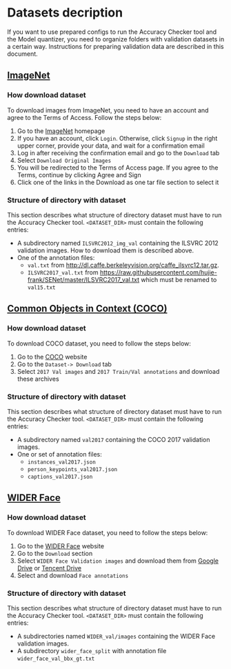 # Datasets decription

If you want to use prepared configs to run the Accuracy Checker tool and the Model quantizer, you need to organize folders with validation datasets in a certain way.  Instructions for preparing validation data are described in this document.

## [ImageNet](http://image-net.org)

### How download dataset

To download images from ImageNet, you need to have an account and agree to the Terms of Access. Follow the steps below:
1. Go to the [ImageNet](http://www.image-net.org/) homepage
2. If you have an account, click `Login`. Otherwise, click `Signup` in the right upper corner, provide your data, and wait for a confirmation email
3. Log in after receiving the confirmation email and go to the `Download` tab
4. Select `Download Original Images`
5. You will be redirected to the Terms of Access page. If you agree to the Terms, continue by clicking Agree and Sign
6. Click one of the links in the Download as one tar file section to select it

### Structure of directory with dataset

This section describes what structure of directory dataset must have to run the Accuracy Checker tool.
`<DATASET_DIR>` must contain the following entries:
* A subdirectory named `ILSVRC2012_img_val` containing the ILSVRC 2012 validation images. How to download them is described above.
* One of the annotation files:
    * `val.txt` from <http://dl.caffe.berkeleyvision.org/caffe_ilsvrc12.tar.gz>.
    * `ILSVRC2017_val.txt` from <https://raw.githubusercontent.com/hujie-frank/SENet/master/ILSVRC2017_val.txt> which must be renamed to `val15.txt`

## [Common Objects in Context (COCO)](http://cocodataset.org/#home)

### How download dataset

To download COCO dataset, you need to follow the steps below:
1. Go to the [COCO](http://cocodataset.org/#home) website
2. Go to the `Dataset-> Download` tab
3. Select `2017 Val images` and `2017 Train/Val annotations` and download these archives

### Structure of directory with dataset

This section describes what structure of directory dataset must have to run the Accuracy Checker tool.
`<DATASET_DIR>` must contain the following entries:
* A subdirectory named `val2017` containing the COCO 2017 validation images.
* One or set of annotation files:
    * `instances_val2017.json`
    * `person_keypoints_val2017.json`
    * `captions_val2017.json`

## [WIDER Face](http://shuoyang1213.me/WIDERFACE/)

### How download dataset

To download WIDER Face dataset, you need to follow the steps below:
1. Go to the [WIDER Face](http://shuoyang1213.me/WIDERFACE/) website
2. Go to the `Download` section
3. Select `WIDER Face Validation images` and download them from [Google Drive](https://drive.google.com/file/d/0B6eKvaijfFUDd3dIRmpvSk8tLUk/view) or [Tencent Drive](https://share.weiyun.com/5ot9Qv1)
4. Select and download `Face annotations`

### Structure of directory with dataset

This section describes what structure of directory dataset must have to run the Accuracy Checker tool.
`<DATASET_DIR>` must contain the following entries:
* A subdirectories named `WIDER_val/images` containing the WIDER Face validation images.
* A subdirectory `wider_face_split` with annotation file `wider_face_val_bbx_gt.txt`
